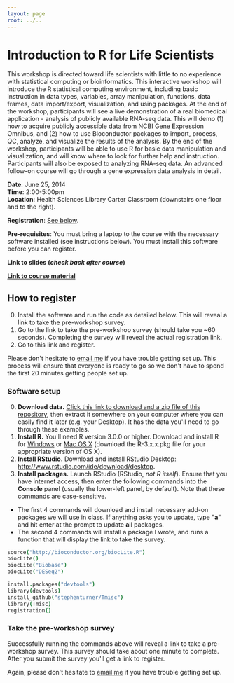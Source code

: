 ```yaml
---
layout: page
root: ../..
---
```


# Introduction to R for Life Scientists

This workshop is directed toward life scientists with little to no experience with statistical computing or bioinformatics. This interactive workshop will introduce the R statistical computing environment, including basic instruction in data types, variables, array manipulation, functions, data frames, data import/export, visualization, and using packages. At the end of the workshop, participants will see a live demonstration of a real biomedical application - analysis of publicly available RNA-seq data. This will demo (1) how to acquire publicly accessible data from NCBI Gene Expression Omnibus, and (2) how to use Bioconductor packages to import, process, QC, analyze, and visualize the results of the analysis. By the end of the workshop, participants will be able to use R for basic data manipulation and visualization, and will know where to look for further help and instruction. Participants will also be exposed to analyzing RNA-seq data. An advanced follow-on course will go through a gene expression data analysis in detail.

**Date**: June 25, 2014  
**Time**: 2:00-5:00pm  
**Location**: Health Sciences Library Carter Classroom (downstairs one floor and to the right).

**Registration**: [See below](#how-to-register).

**Pre-requisites**: You must bring a laptop to the course with the necessary software installed (see instructions below). You must install this software before you can register.

**Link to slides (*check back after course*)**

**[Link to course material](01-intro-r/)**


## How to register

0. Install the software and run the code as detailed below. This will reveal a link to take the pre-workshop survey.
0. Go to the link to take the pre-workshop survey (should take you ~60 seconds). Completing the survey will reveal the actual registration link.
0. Go to this link and register.

Please don't hesitate to [email me](http://stephenturner.us/email) if you have trouble getting set up. This process will ensure that everyone is ready to go so we don't have to spend the first 20 minutes getting people set up.

### Software setup

0. **Download data.** [Click this link to download and a zip file of this repository](https://github.com/stephenturner/teaching/archive/master.zip), then extract it somewhere on your computer where you can easily find it later (e.g. your Desktop). It has the data you'll need to go through these examples.
0. **Install R.** You'll need R version 3.0.0 or higher. Download and install R for [Windows](http://cran.r-project.org/bin/windows/base/) or [Mac OS X](http://cran.r-project.org/bin/macosx/) (download the R-3.x.x.pkg file for your appropriate version of OS X).
0. **Install RStudio.** Download and install RStudio Desktop: <http://www.rstudio.com/ide/download/desktop>.
0. **Install packages.** Launch RStudio (RStudio, *not R itself*). Ensure that you have internet access, then enter the following commands into the **Console** panel (usually the lower-left panel, by default). Note that these commands are case-sensitive.
  * The first 4 commands will download and install necessary add-on packages we will use in class. If anything asks you to update, type "**a**" and hit enter at the prompt to update **a**ll packages.
  * The second 4 commands will install a package I wrote, and runs a function that will display the link to take the survey.

```coffee
source("http://bioconductor.org/biocLite.R")
biocLite()
biocLite("Biobase")
biocLite("DESeq2")

install.packages("devtools")
library(devtools)
install_github("stephenturner/Tmisc")
library(Tmisc)
registration()
```

### Take the pre-workshop survey

Successfully running the commands above will reveal a link to take a pre-workshop survey. This survey should take about one minute to complete. After you submit the survey you'll get a link to register.

Again, please don't hesitate to [email me](http://stephenturner.us/email) if you have trouble getting set up.
